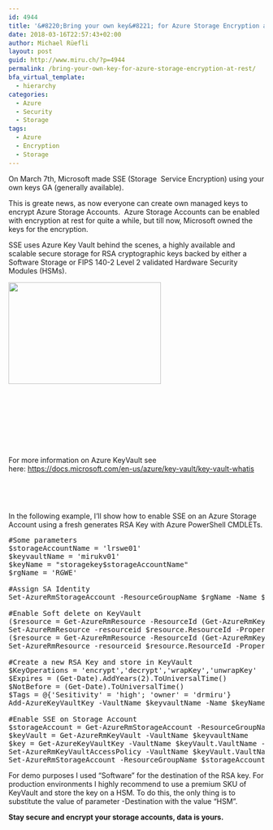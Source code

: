 ```yaml
---
id: 4944
title: '&#8220;Bring your own key&#8221; for Azure Storage Encryption at Rest'
date: 2018-03-16T22:57:43+02:00
author: Michael Rüefli
layout: post
guid: http://www.miru.ch/?p=4944
permalink: /bring-your-own-key-for-azure-storage-encryption-at-rest/
bfa_virtual_template:
  - hierarchy
categories:
  - Azure
  - Security
  - Storage
tags:
  - Azure
  - Encryption
  - Storage
---
```

On March 7th, Microsoft made SSE (Storage  Service Encryption) using your own keys GA (generally available).

This is greate news, as now everyone can create own managed keys to encrypt Azure Storage Accounts.  Azure Storage Accounts can be enabled with encryption at rest for quite a while, but till now, Microsoft owned the keys for the encryption.

SSE uses Azure Key Vault behind the scenes, a highly available and scalable secure storage for RSA cryptographic keys backed by either a Software Storage or FIPS 140-2 Level 2 validated Hardware Security Modules (HSMs).

[<img class="alignleft size-medium wp-image-4945" src="../images/2018/03/keys-300x200.jpg" alt="" width="300" height="200" srcset="../images/2018/03/keys-300x200.jpg 300w, ../images/2018/03/keys.jpg 500w" sizes="(max-width: 300px) 100vw, 300px" />](../images/2018/03/keys.jpg)

&nbsp;

&nbsp;

&nbsp;

&nbsp;

For more information on Azure KeyVault see here: <https://docs.microsoft.com/en-us/azure/key-vault/key-vault-whatis>

&nbsp;

&nbsp;

In the following example, I&#8217;ll show how to enable SSE on an Azure Storage Account using a fresh generates RSA Key with Azure PowerShell CMDLETs.

<pre class="">#Some parameters
$storageAccountName = 'lrswe01'
$keyvaultName = 'mirukv01'
$keyName = "storagekey$storageAccountName"
$rgName = 'RGWE'

#Assign SA Identity
Set-AzureRmStorageAccount -ResourceGroupName $rgName -Name $storageAccountName -AssignIdentity

#Enable Soft delete on KeyVault
($resource = Get-AzureRmResource -ResourceId (Get-AzureRmKeyVault -VaultName $keyvaultName).ResourceId).Properties | Add-Member -MemberType NoteProperty -Name enableSoftDelete -Value 'True'
Set-AzureRmResource -resourceid $resource.ResourceId -Properties $resource.Properties -Force
($resource = Get-AzureRmResource -ResourceId (Get-AzureRmKeyVault -VaultName $keyvaultName).ResourceId).Properties | Add-Member -MemberType NoteProperty -Name enablePurgeProtection -Value 'True'
Set-AzureRmResource -resourceid $resource.ResourceId -Properties $resource.Properties -Force

#Create a new RSA Key and store in KeyVault
$KeyOperations = 'encrypt','decrypt','wrapKey','unwrapKey'
$Expires = (Get-Date).AddYears(2).ToUniversalTime()
$NotBefore = (Get-Date).ToUniversalTime()
$Tags = @{'Sesitivity' = 'high'; 'owner' = 'drmiru'}
Add-AzureKeyVaultKey -VaultName $keyvaultName -Name $keyName -Expires $Expires -NotBefore $NotBefore -KeyOps $KeyOperations -Tag $Tags -Destination Software

#Enable SSE on Storage Account
$storageAccount = Get-AzureRmStorageAccount -ResourceGroupName $rgName -AccountName $storageAccountName
$keyVault = Get-AzureRmKeyVault -VaultName $keyvaultName
$key = Get-AzureKeyVaultKey -VaultName $keyVault.VaultName -Name $keyName
Set-AzureRmKeyVaultAccessPolicy -VaultName $keyVault.VaultName -ObjectId $storageAccount.Identity.PrincipalId -PermissionsToKeys wrapkey,unwrapkey,get
Set-AzureRmStorageAccount -ResourceGroupName $storageAccount.ResourceGroupName -AccountName $storageAccount.StorageAccountName -EnableEncryptionService "Blob" -KeyvaultEncryption -KeyName $key.Name -KeyVersion $key.Version -KeyVaultUri $keyVault.VaultUri</pre>

For demo purposes I used &#8220;Software&#8221; for the destination of the RSA key. For production environments I highly recommend to use a premium SKU of KeyVault and store the key on a HSM. To do this, the only thing is to substitute the value of parameter -Destination with the value &#8220;HSM&#8221;.

**Stay secure and encrypt your storage accounts, data is yours.**

&nbsp;